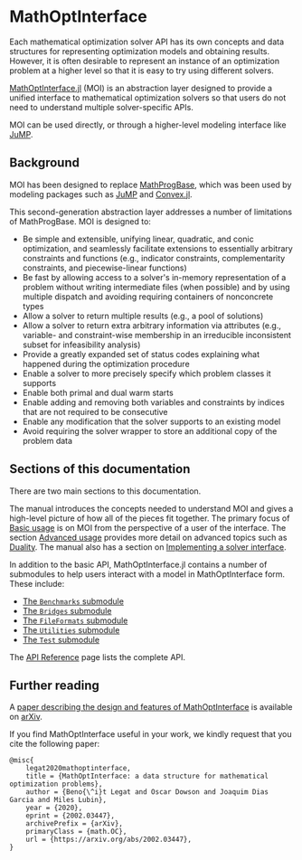# MathOptInterface

Each mathematical optimization solver API has its own concepts and data
structures for representing optimization models and obtaining results.
However, it is often desirable to represent an instance of an optimization
problem at a higher level so that it is easy to try using different solvers.

[MathOptInterface.jl](https://github.com/jump-dev/MathOptInterface.jl) (MOI) is
an abstraction layer designed to provide a unified interface to mathematical
optimization solvers so that users do not need to understand multiple
solver-specific APIs.

MOI can be used directly, or through a higher-level modeling interface like
[JuMP](https://github.com/jump-dev/JuMP.jl).

## Background

MOI has been designed to replace [MathProgBase](https://github.com/JuliaOpt/MathProgBase.jl),
which was been used by modeling packages such as [JuMP](https://github.com/jump-dev/JuMP.jl)
and [Convex.jl](https://github.com/jump-dev/Convex.jl).

This second-generation abstraction layer addresses a number of limitations of
MathProgBase. MOI is designed to:
- Be simple and extensible, unifying linear, quadratic, and conic optimization,
  and seamlessly facilitate extensions to essentially arbitrary constraints and
  functions (e.g., indicator constraints, complementarity constraints, and
  piecewise-linear functions)
- Be fast by allowing access to a solver's in-memory representation of a problem
  without writing intermediate files (when possible) and by using multiple
  dispatch and avoiding requiring containers of nonconcrete types
- Allow a solver to return multiple results (e.g., a pool of solutions)
- Allow a solver to return extra arbitrary information via attributes (e.g.,
  variable- and constraint-wise membership in an irreducible inconsistent subset
  for infeasibility analysis)
- Provide a greatly expanded set of status codes explaining what happened during
  the optimization procedure
- Enable a solver to more precisely specify which problem classes it supports
- Enable both primal and dual warm starts
- Enable adding and removing both variables and constraints by indices that are
  not required to be consecutive
- Enable any modification that the solver supports to an existing model
- Avoid requiring the solver wrapper to store an additional copy of the problem
  data

## Sections of this documentation

There are two main sections to this documentation.

The manual introduces the concepts needed to understand MOI and gives a
high-level picture of how all of the pieces fit together. The primary focus of
[Basic usage](@ref) is on MOI from the perspective of a user of the interface.
The section [Advanced usage](@ref) provides more detail on advanced topics
such as [Duality](@ref). The manual also has a section on [Implementing a solver interface](@ref).

In addition to the basic API, MathOptInterface.jl contains a number of
submodules to help users interact with a model in MathOptInterface form. These
include:
 - [The `Benchmarks` submodule](@ref)
 - [The `Bridges` submodule](@ref)
 - [The `FileFormats` submodule](@ref)
 - [The `Utilities` submodule](@ref)
 - [The `Test` submodule](@ref)

The [API Reference](@ref) page lists the complete API.

## Further reading

A [paper describing the design and features of MathOptInterface](https://arxiv.org/abs/2002.03447)
is available on [arXiv](https://arxiv.org).

If you find MathOptInterface useful in your work, we kindly request that you
cite the following paper:
```
@misc{
    legat2020mathoptinterface,
    title = {MathOptInterface: a data structure for mathematical optimization problems},
    author = {Beno{\^i}t Legat and Oscar Dowson and Joaquim Dias Garcia and Miles Lubin},
    year = {2020},
    eprint = {2002.03447},
    archivePrefix = {arXiv},
    primaryClass = {math.OC},
    url = {https://arxiv.org/abs/2002.03447},
}
```
